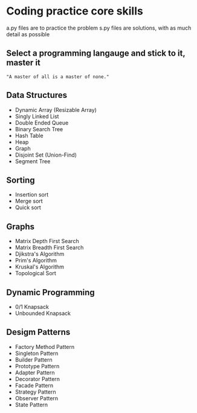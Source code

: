 # Coding practice core skills

a.py files are to practice the problem
s.py files are solutions, with as much detail as possible

## Select a programming langauge and stick to it, master it
    "A master of all is a master of none."

## Data Structures
- Dynamic Array (Resizable Array)
- Singly Linked List
- Double Ended Queue
- Binary Search Tree
- Hash Table
- Heap
- Graph
- Disjoint Set (Union-Find)
- Segment Tree

## Sorting
- Insertion sort
- Merge sort
- Quick sort

## Graphs
- Matrix Depth First Search
- Matrix Breadth First Search
- Djikstra's Algorithm
- Prim's Algorithm
- Kruskal's Algorithm
- Topological Sort

## Dynamic Programming
- 0/1 Knapsack
- Unbounded Knapsack

## Desigm Patterns
- Factory Method Pattern 
- Singleton Pattern
- Builder Pattern
- Prototype Pattern
- Adapter Pattern
- Decorator Pattern
- Facade Pattern
- Strategy Pattern
- Observer Pattern
- State Pattern
